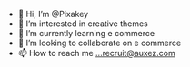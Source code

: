- 👋 Hi, I’m @Pixakey
- 👀 I’m interested in creative themes
- 🌱 I’m currently learning e commerce
- 💞️ I’m looking to collaborate on e commerce
- 📫 How to reach me ...recruit@auxez.com

<!---
Pixakey/Pixakey is a ✨ special ✨ repository because its `README.md` (this file) appears on your GitHub profile.
You can click the Preview link to take a look at your changes.
--->
